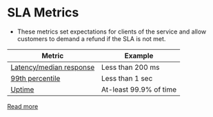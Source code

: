 # SLA Metrics
- These metrics set expectations for clients of the service and allow customers to demand a refund if the SLA is not met.

| Metric                                            | Example                |
|---------------------------------------------------|------------------------|
| [Latency/median response](../7_Scalability/Latency.md) | Less than 200 ms       |
| [99th percentile](../7_Scalability/Latency.md)         | Less than 1 sec        |
| [Uptime](HighAvailability.md)         | At-least 99.9% of time |

[Read more](https://www.servicenow.com/products/itsm/what-is-sla.html)
